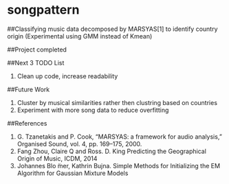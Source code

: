# songpattern
##Classifying music data decomposed by MARSYAS[1] to identify country origin (Experimental using GMM instead of Kmean)

##Project completed

##Next 3 TODO List
<ol>
  <li>Clean up code, increase readability</li>
</ol>

##Future Work
<ol>
   <li>Cluster by musical similarities rather then clustring based on countries</li>
   <li>Experiment with more song data to reduce overfitting</li>
</ol>
##References
<ol>
  <li>G. Tzanetakis and P. Cook, “MARSYAS: a framework for audio analysis,” Organised Sound, vol. 4, pp. 169–175, 2000.</li>
  <li>Fang Zhou, Claire Q and Ross. D. King Predicting the Geographical Origin of Music, ICDM, 2014</li>
  <li>Johannes Blo ̈mer, Kathrin Bujna. Simple Methods for Initializing the EM Algorithm for Gaussian Mixture Models</li>
</ol>



